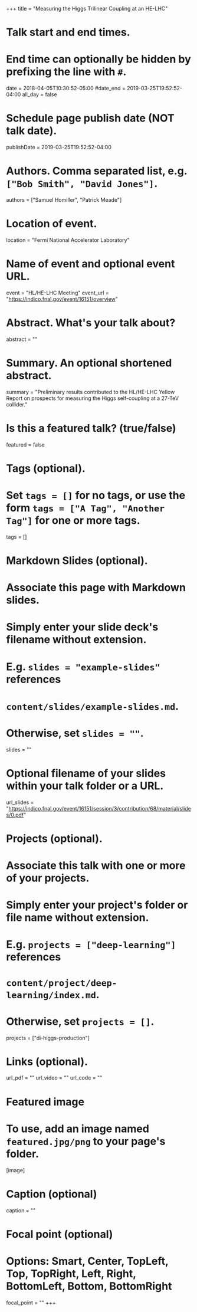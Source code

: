 +++
title = "Measuring the Higgs Trilinear Coupling at an HE-LHC"

# Talk start and end times.
#   End time can optionally be hidden by prefixing the line with `#`.
date = 2018-04-05T10:30:52-05:00
#date_end = 2019-03-25T19:52:52-04:00
all_day = false

# Schedule page publish date (NOT talk date).
publishDate = 2019-03-25T19:52:52-04:00

# Authors. Comma separated list, e.g. `["Bob Smith", "David Jones"]`.
authors = ["Samuel Homiller", "Patrick Meade"]

# Location of event.
location = "Fermi National Accelerator Laboratory"

# Name of event and optional event URL.
event = "HL/HE-LHC Meeting"
event_url = "https://indico.fnal.gov/event/16151/overview"

# Abstract. What's your talk about?
abstract = ""

# Summary. An optional shortened abstract.
summary = "Preliminary results contributed to the HL/HE-LHC Yellow Report on prospects for measuring the Higgs self-coupling at a 27-TeV collider."

# Is this a featured talk? (true/false)
featured = false

# Tags (optional).
#   Set `tags = []` for no tags, or use the form `tags = ["A Tag", "Another Tag"]` for one or more tags.
tags = []

# Markdown Slides (optional).
#   Associate this page with Markdown slides.
#   Simply enter your slide deck's filename without extension.
#   E.g. `slides = "example-slides"` references
#   `content/slides/example-slides.md`.
#   Otherwise, set `slides = ""`.
slides = ""

# Optional filename of your slides within your talk folder or a URL.
url_slides = "https://indico.fnal.gov/event/16151/session/3/contribution/68/material/slides/0.pdf"

# Projects (optional).
#   Associate this talk with one or more of your projects.
#   Simply enter your project's folder or file name without extension.
#   E.g. `projects = ["deep-learning"]` references
#   `content/project/deep-learning/index.md`.
#   Otherwise, set `projects = []`.
projects = ["di-higgs-production"]

# Links (optional).
url_pdf = ""
url_video = ""
url_code = ""

# Featured image
# To use, add an image named `featured.jpg/png` to your page's folder.
[image]
  # Caption (optional)
  caption = ""

  # Focal point (optional)
  # Options: Smart, Center, TopLeft, Top, TopRight, Left, Right, BottomLeft, Bottom, BottomRight
  focal_point = ""
+++
